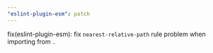 ```yaml
---
"eslint-plugin-esm": patch
---
```


fix(eslint-plugin-esm): fix `nearest-relative-path` rule problem when importing from `.`
